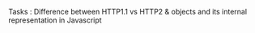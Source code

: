 Tasks : Difference between HTTP1.1 vs HTTP2 & objects and its internal representation in Javascript
